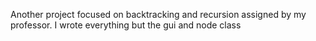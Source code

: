 Another project focused on backtracking and recursion assigned by my professor. I wrote everything but the gui and node class
